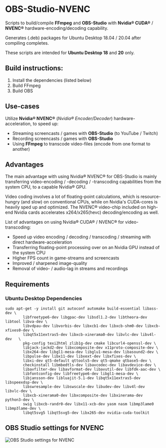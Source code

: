 # OBS-Studio-NVENC
Scripts to build/compile **FFmpeg** and **OBS-Studio** with **Nvidia&reg; CUDA&reg;** / **NVENC&reg;** hardware-encoding/decoding capability.

Generates (.deb) packages for Ubuntu Desktop 18.04 / 20.04 after compiling completes.

These scripts are intended for **Ubuntu Desktop 18** and **20** only.

## Build instructions:
1. Install the dependencies (listed below)
2. Build FFmpeg
3. Build OBS

## Use-cases
Utilize **Nvidia&reg; NVENC&reg;** (*Nvidia&reg; Encoder/Decoder*) hardware-acceleration, to speed up:

- Streaming screencasts / games with **OBS-Studio** (to YouTube / Twitch)
- Recording screencasts / games with **OBS-Studio**
- Using **FFmpeg** to transcode video-files (encode from one format to another)

## Advantages
The main advantage with using Nvidia&reg; NVENC&reg; for OBS-Studio is mainly transferring video-encoding / -decoding / -transcoding capabilities from the system CPU, to a capable Nvidia&reg; GPU.

Video coding involves a lot of floating-point calculations, which is resource-hungry (and slow) on conventional CPUs, while on Nvidia's CUDA-cores is heavily sped up and optimized. The NVENC&reg; video-chip included on high-end Nvidia cards accelerates x264/x265(hevc) decoding/encoding as well.

List of advantages on using Nvidia&reg; CUDA&reg; / NVENC&reg; for video-transcoding:
- Speed up video encoding / decoding / transcoding / streaming with direct hardware-acceleration
- Transferring floating-point processing over on an Nvidia GPU instead of the system CPU
- Higher FPS count in game-streams and screencasts
- Improved / sharpened image-quality
- Removal of video- / audio-lag in streams and recordings

## Requirements

### Ubuntu Desktop Dependencies
```
sudo apt-get -y install git autoconf automake build-essential libass-dev \
        libfreetype6-dev libgpac-dev libsdl1.2-dev libtheora-dev libtool libva-dev \
        libvdpau-dev libvorbis-dev libxcb1-dev libxcb-shm0-dev libxcb-xfixes0-dev \
        libqt5x11extras5-dev libxcb-xinerama0-dev libvlc-dev libv4l-dev   \
        pkg-config texi2html zlib1g-dev cmake libcurl4-openssl-dev \
        libjack-jackd2-dev libxcomposite-dev x11proto-composite-dev \
        libx264-dev libgl1-mesa-dev libglu1-mesa-dev libasound2-dev \
        libpulse-dev libx11-dev libxext-dev libxfixes-dev \
        libxi-dev qt5-default qttools5-dev qt5-qmake qtbase5-dev \
        checkinstall libmbedtls-dev libavcodec-dev libavdevice-dev \
        libavfilter-dev libavformat-dev libavutil-dev libfdk-aac-dev \
        libfontconfig-dev libfreetype6-dev libgl1-mesa-dev \
        libjansson-dev libluajit-5.1-dev libqt5x11extras5-dev libspeexdsp-dev \
        libswresample-dev libswscale-dev libudev-dev libv4l-dev libvlc-dev \
        libxcb-xinerama0-dev libxcomposite-dev libxinerama-dev python3-dev \
        swig libxcb-randr0-dev libx11-xcb-dev yasm nasm libmp3lame0 libmp3lame-dev \
        libqt5svg5 libqt5svg5-dev libx265-dev nvidia-cuda-toolkit
```

## OBS Studio settings for NVENC
![OBS Studio settings for NVENC](https://github.com/pizslacker/obs-studio-nvenc/blob/master/img/osb-studio-nvenc-settings.png)
